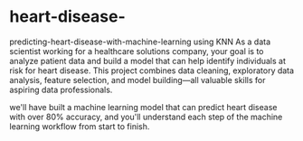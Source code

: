 # heart-disease-
predicting-heart-disease-with-machine-learning using KNN
As a data scientist working for a healthcare solutions company, your goal is to analyze patient data and build a model that can help identify individuals at risk for heart disease. This project combines data cleaning, exploratory data analysis, feature selection, and model building—all valuable skills for aspiring data professionals.

 we'll have built a machine learning model that can predict heart disease with over 80% accuracy, and you'll understand each step of the machine learning workflow from start to finish.
